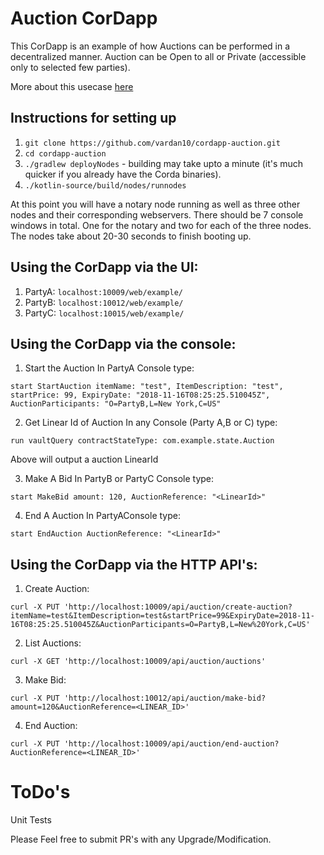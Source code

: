 # Auction CorDapp
This CorDapp is an example of how Auctions can be performed in a decentralized manner. Auction can be Open to all or Private (accessible only to selected few parties).

More about this usecase [here](https://medium.com/auctionity/making-auctions-safer-faster-and-more-reliable-through-blockchain-technology-part-1-2-5b01bf641b48)


## Instructions for setting up

1. `git clone https://github.com/vardan10/cordapp-auction.git`
2. `cd cordapp-auction`
3. `./gradlew deployNodes` - building may take upto a minute (it's much quicker if you already have the Corda binaries).  
4. `./kotlin-source/build/nodes/runnodes`

At this point you will have a notary node running as well as three other nodes and their corresponding webservers. There should be 7 console windows in total. One for the notary and two for each of the three nodes. The nodes take about 20-30 seconds to finish booting up.


## Using the CorDapp via the UI:
1. PartyA: `localhost:10009/web/example/`
2. PartyB: `localhost:10012/web/example/`
3. PartyC: `localhost:10015/web/example/`


## Using the CorDapp via the console:

1. Start the Auction
In PartyA Console type:
```
start StartAuction itemName: "test", ItemDescription: "test", startPrice: 99, ExpiryDate: "2018-11-16T08:25:25.510045Z", AuctionParticipants: "O=PartyB,L=New York,C=US"
```

2. Get Linear Id of Auction
In any Console (Party A,B or C) type:
```
run vaultQuery contractStateType: com.example.state.Auction
```
Above will output a auction LinearId

3. Make A Bid
In PartyB or PartyC Console type:
```
start MakeBid amount: 120, AuctionReference: "<LinearId>"
```

4. End A Auction
In PartyAConsole type:
```
start EndAuction AuctionReference: "<LinearId>"
```

## Using the CorDapp via the HTTP API's:
1. Create Auction:
```
curl -X PUT 'http://localhost:10009/api/auction/create-auction?itemName=test&ItemDescription=test&startPrice=99&ExpiryDate=2018-11-16T08:25:25.510045Z&AuctionParticipants=O=PartyB,L=New%20York,C=US'
```

2. List Auctions:
```
curl -X GET 'http://localhost:10009/api/auction/auctions'
```

3. Make Bid:
```
curl -X PUT 'http://localhost:10012/api/auction/make-bid?amount=120&AuctionReference=<LINEAR_ID>'
```

4. End Auction:
```
curl -X PUT 'http://localhost:10009/api/auction/end-auction?AuctionReference=<LINEAR_ID>'
```

# ToDo's
Unit Tests


Please Feel free to submit PR's with any Upgrade/Modification.

